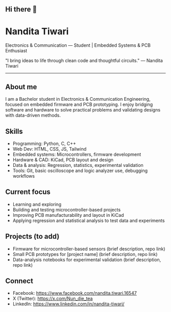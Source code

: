## Hi there 👋
# Nandita Tiwari
Electronics & Communication — Student | Embedded Systems & PCB Enthusiast

"I bring ideas to life through clean code and thoughtful circuits." — Nandita Tiwari

---

## About me
I am a Bachelor student in Electronics & Communication Engineering, focused on embedded firmware and PCB prototyping. I enjoy bridging software and hardware to solve practical problems and validating designs with data-driven methods.

## Skills
- Programming: Python, C, C++
- Web Dev: HTML, CSS, JS, Tailwind
- Embedded systems: Microcontrollers, firmware development
- Hardware & CAD: KiCad, PCB layout and design
- Data & analysis: Regression, statistics, experimental validation
- Tools: Git, basic oscilloscope and logic analyzer use, debugging workflows

## Current focus
- Learning and exploring
- Building and testing microcontroller-based projects
- Improving PCB manufacturability and layout in KiCad
- Applying regression and statistical analysis to test data and experiments

## Projects (to add)
- Firmware for microcontroller-based sensors (brief description, repo link)
- Small PCB prototypes for [project name] (brief description, repo link)
- Data-analysis notebooks for experimental validation (brief description, repo link)

## Connect
- Facebook: https://www.facebook.com/nandita.tiwari.16547  
- X (Twitter): https://x.com/Nun_die_tea  
- LinkedIn: https://www.linkedin.com/in/nandita-tiwari/


<!--
**Nandita-T/Nandita-T** is a ✨ _special_ ✨ repository because its `README.md` (this file) appears on your GitHub profile.

Here are some ideas to get you started:

- 🔭 I’m currently working on ...
- 🌱 I’m currently learning ...
- 👯 I’m looking to collaborate on ...
- 🤔 I’m looking for help with ...
- 💬 Ask me about ...
- 📫 How to reach me: ...
- 😄 Pronouns: ...
- ⚡ Fun fact: ...
-->
